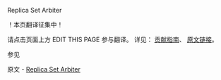  Replica Set Arbiter

 ！本页翻译征集中！

请点击页面上方 EDIT THIS PAGE 参与翻译。
详见：
[贡献指南]( https://github.com/JinMuInfo/MongoDB-Manual-zh/blob/master/CONTRIBUTING.md )、
[原文链接](  https://docs.mongodb.com/manual/core/replica-set-arbiter/  )。

 参见

原文 - [Replica Set Arbiter]( https://docs.mongodb.com/manual/core/replica-set-arbiter/ )

